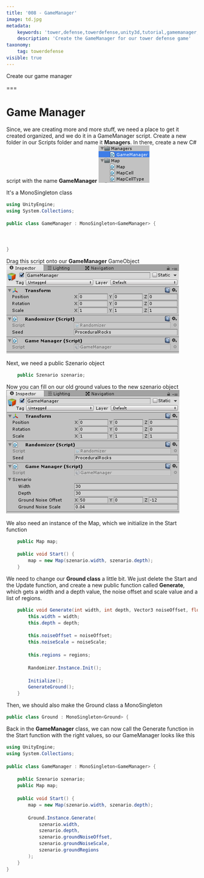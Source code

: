 ```yaml
---
title: '008 - GameManager'
image: td.jpg
metadata:
    keywords: 'tower,defense,towerdefense,unity3d,tutorial,gamemanager,manager,development,game,gamedev'
    description: 'Create the GameManager for our tower defense game'
taxonomy:
    tag: towerdefense
visible: true
---
```


Create our game manager

===

# Game Manager

Since, we are creating more and more stuff, we need a place to get it created organized, and we do it in a GameManager script. Create a new folder in our Scripts folder and name it **Managers**. In there, create a new C# script with the name **GameManager**
![](000038.png)

It's a MonoSingleton class
``` csharp
using UnityEngine;
using System.Collections;

public class GameManager : MonoSingleton<GameManager> {

    

}
```

Drag this script onto our **GameManager** GameObject
![](000039.png)

Next, we need a public Szenario object
``` csharp
    public Szenario szenario;
```

Now you can fill on our old ground values to the new szenario object
![](000040.png)

We also need an instance of the Map, which we initialize in the Start function
``` csharp
    public Map map;

    public void Start() {
        map = new Map(szenario.width, szenario.depth);
    }
```

We need to change our **Ground class** a little bit. We just delete the Start and the Update function, and create a new public function called **Generate**, which gets a width and a depth value, the noise offset and scale value and a list of regions.
``` csharp
    public void Generate(int width, int depth, Vector3 noiseOffset, float noiseScale, List<Region> regions) {
        this.width = width;
        this.depth = depth;

        this.noiseOffset = noiseOffset;
        this.noiseScale = noiseScale;

        this.regions = regions;

        Randomizer.Instance.Init();

        Initialize();
        GenerateGround();
    }
```

Then, we should also make the Ground class a MonoSingleton
``` csharp
public class Ground : MonoSingleton<Ground> {
```

Back in the **GameManager** class, we can now call the Generate function in the Start function with the right values, so our GameManager looks like this
``` csharp
using UnityEngine;
using System.Collections;

public class GameManager : MonoSingleton<GameManager> {

    public Szenario szenario;
    public Map map;

    public void Start() {
        map = new Map(szenario.width, szenario.depth);

        Ground.Instance.Generate(
            szenario.width, 
            szenario.depth, 
            szenario.groundNoiseOffset, 
            szenario.groundNoiseScale, 
            szenario.groundRegions
        );
    }
}
```